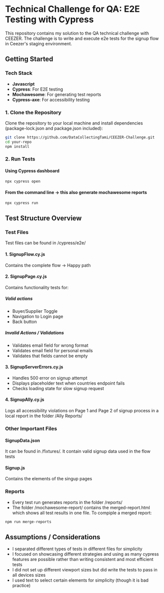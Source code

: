 # Technical Challenge for QA: E2E Testing with Cypress

This repository contains my solution to the QA technical challenge with CEEZER. The challenge is to write and execute e2e tests for the signup flow in Ceezer's staging environment.  

## Getting Started
### Tech Stack
- **Javascript**
- **Cypress**: For E2E testing
- **Mochawesome**: For generating test reports
- **Cypress-axe**: For accessibility testing


### 1. Clone the Repository

Clone the repository to your local machine and install dependencies (package-lock.json and package.json included):

```bash
git clone https://github.com/DataCollectingTami/CEEZER-Challenge.git
cd your-repo
npm install
```

### 2. Run Tests
#### Using Cypress dashboard 
```bash
npx cypress open
```
#### From the command line &rarr; this also generate mochawesome reports
```bash
npx cypress run
```

## Test Structure Overview
### Test Files
Test files can be found in /cypress/e2e/
#### 1. SignupFlow.cy.js
Contains the complete flow &rarr; Happy path
#### 2. SignupPage.cy.js
Contains functionality tests for:
##### Valid actions
- Buyer/Supplier Toggle
- Navigation to Login page
- Back button
##### Invalid Actions / Validations
- Validates email field for wrong format
- Validates email field for personal emails
- Validates that fields cannot be empty
#### 3. SignupServerErrors.cy.js
- Handles 500 error on signup attempt
- Displays placeholder text when countries endpoint fails
- Checks loading state for slow signup request
#### 4. SignupAlly.cy.js
Logs all accessibility violations on Page 1 and Page 2 of signup process in a local report in the folder /Ally Reports/
### Other Important Files
#### SignupData.json 
It can be found in /fixtures/. It contain valid signup data used in the flow tests
#### Signup.js 
Contains the elements of the singup pages
### Reports
- Every test run generates reports in the folder /reports/
- The folder /mochawesome-report/ contains the merged-report.html which shows all test results in one file. To compiple a merged report:
```bash
npm run merge-reports
```

## Assumptions / Considerations
- I separated different types of tests in different files for simplicity
- I focused on showcasing different strategies and using as many cypress features are possible rather than writing consistent and most efficient tests
- I did not set up different viewport sizes but did write the tests to pass in all devices sizes
- I used text to select certain elements for simplicity (though it is bad practice)

